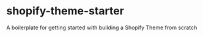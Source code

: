 # shopify-theme-starter
A boilerplate for getting started with building a Shopify Theme from scratch
